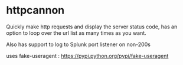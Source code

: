 # httpcannon

Quickly make http requests and display the server status code, has an option to loop over the url list as many times as you want.

Also has support to log to Splunk port listener on non-200s 

uses fake-useragent : https://pypi.python.org/pypi/fake-useragent 

